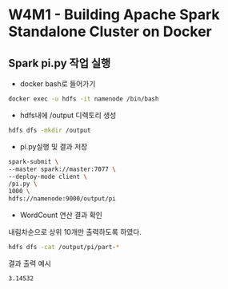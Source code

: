 # W4M1 - Building Apache Spark Standalone Cluster on Docker

## Spark pi.py 작업 실행

- docker bash로 들어가기

```bash
docker exec -u hdfs -it namenode /bin/bash
```

- hdfs내에 /output 디렉토리 생성

```bash
hdfs dfs -mkdir /output
```

- pi.py실행 및 결과 저장

```bash
spark-submit \
--master spark://master:7077 \
--deploy-mode client \
/pi.py \
1000 \
hdfs://namenode:9000/output/pi
```

- WordCount 연산 결과 확인

내림차순으로 상위 10개만 출력하도록 하였다.

```bash
hdfs dfs -cat /output/pi/part-*
```

결과 출력 예시

```bash
3.14532
```